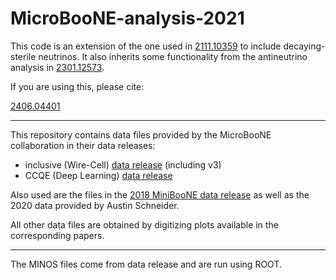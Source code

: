 # MicroBooNE-analysis-2021

This code is an extension of the one used in [2111.10359](https://arxiv.org/abs/2111.10359) to include decaying-sterile neutrinos. It also inherits some functionality from the antineutrino analysis in [2301.12573](https://arxiv.org/abs/2301.12573).

If you are using this, please cite: 

[2406.04401](https://arxiv.org/abs/2406.04401)


---

This repository contains data files provided by the MicroBooNE collaboration in their data releases:
* inclusive (Wire-Cell) [data release](https://www.hepdata.net/record/ins1953539) (including v3)
* CCQE (Deep Learning) [data release](https://www.hepdata.net/record/ins1953568)

Also used are the files in the [2018 MiniBooNE data release](https://arxiv.org/abs/2110.15055?context=nucl-ex#:~:text=The%20MiniBooNE%20experiment%20has%20provided,of%20the%20MiniBooNE%20data%20releases) as well as the 2020 data provided by Austin Schneider.

All other data files are obtained by digitizing plots available in the corresponding papers.

---

The MINOS files come from data release and are run using ROOT.